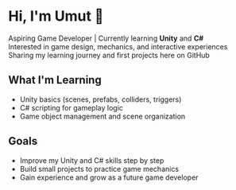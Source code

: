 # Hi, I'm Umut 👋

 Aspiring Game Developer | Currently learning **Unity** and **C#**  
 Interested in game design, mechanics, and interactive experiences  
 Sharing my learning journey and first projects here on GitHub  

## What I'm Learning
- Unity basics (scenes, prefabs, colliders, triggers)  
- C# scripting for gameplay logic
- Game object management and scene organization  

## Goals
- Improve my Unity and C# skills step by step  
- Build small projects to practice game mechanics  
- Gain experience and grow as a future game developer  
